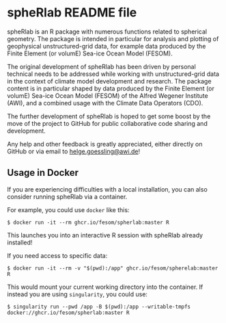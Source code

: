 # spheRlab README file

spheRlab is an R package with numerous functions related to spherical geometry. The package is intended in particular for analysis and plotting of geophysical unstructured-grid data, for example data produced by the Finite Element (or volumE) Sea-ice Ocean Model (FESOM).

The original development of spheRlab has been driven by personal technical needs to be addressed while working with unstructured-grid data in the context of climate model development and research. The package content is in particular shaped by data produced by the Finite Element (or volumE) Sea-ice Ocean Model (FESOM) of the Alfred Wegener Institute (AWI), and a combined usage with the Climate Data Operators (CDO).

The further development of spheRlab is hoped to get some boost by the move of the project to GitHub for public collaborative code sharing and development.

Any help and other feedback is greatly appreciated, either directly on GitHub or via email to <helge.goessling@awi.de>!

## Usage in Docker

If you are experiencing difficulties with a local installation, you can also consider running spheRlab via a container.

For example, you could use `docker` like this:

```console
$ docker run -it --rm ghcr.io/fesom/spherlab:master R 
```

This launches you into an interactive R session with spheRlab already installed!

If you need access to specific data:

```console
$ docker run -it --rm -v "$(pwd):/app" ghcr.io/fesom/spherelab:master R
```

This would mount your current working directory into the container. If instead you are using `singularity`, you could use:

```console
$ singularity run --pwd /app -B $(pwd):/app --writable-tmpfs docker://ghcr.io/fesom/spherlab:master R
```
